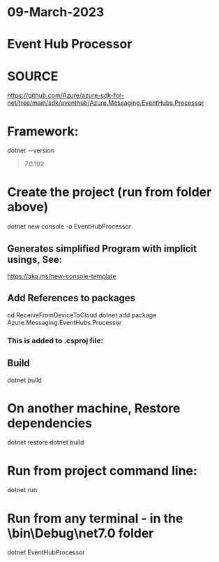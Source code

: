 # 09-March-2023

# Event Hub Processor
# SOURCE
https://github.com/Azure/azure-sdk-for-net/tree/main/sdk/eventhub/Azure.Messaging.EventHubs.Processor

# Framework: 
dotnet --version
>7.0.102

# Create the project (run from folder above)
dotnet new console -o EventHubProcessor

## Generates simplified Program with implicit usings, See:
https://aka.ms/new-console-template

## Add References to packages
cd ReceiveFromDeviceToCloud
dotnet add package Azure.Messaging.EventHubs.Processor


### This is added to .csproj file:    
>    <PackageReference Include="Azure.Messaging.EventHubs.Processor" Version="5.8.0" />

## Build
dotnet build



# On another machine, Restore dependencies
dotnet restore
dotnet build

# Run from project command line: 
dotnet run 

# Run from any terminal - in the \bin\Debug\net7.0 folder
dotnet EventHubProcessor 


